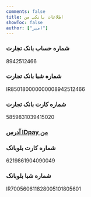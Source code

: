 ```yaml
---
comments: false
title: اطلاعات بانکی من
showToc: false
author: ["امیر"]
---
```


### شماره حساب بانک تجارت

8942512466

### شماره شبا بانک تجارت

IR850180000000008942512466


### شماره کارت بانک تجارت

5859831039415020


### [آدرس IDpay من](https://idpay.ir/pourmand)

### شماره کارت بلوبانک

6219861904090049


### شماره شبا بلوبانک

IR700560611828005101805601



